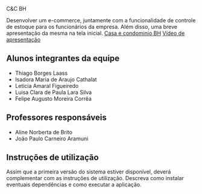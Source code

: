 C&C BH

Desenvolver um e-commerce, juntamente com a funcionalidade de controle de estoque para os funcionários da empresa. Além disso, uma breve apresentação da mesma na tela inicial.
[Casa e condominio BH](https://casaecondominiobh.onrender.com)
[Vídeo de apresentação](https://youtu.be/7PeYkI1L4oc)

## Alunos integrantes da equipe
* Thiago Borges Laass
* Isadora Maria de Araujo Cathalat
* Leticia Amaral Figueiredo
* Luisa Clara de Paula Lara Silva
* Felipe Augusto Moreira Corrêa	
## Professores responsáveis
* Aline Norberta de Brito
* João Paulo Carneiro Aramuni
## Instruções de utilização
Assim que a primeira versão do sistema estiver disponível, deverá complementar com as instruções de utilização. Descreva como instalar eventuais dependências e como executar a aplicação.
